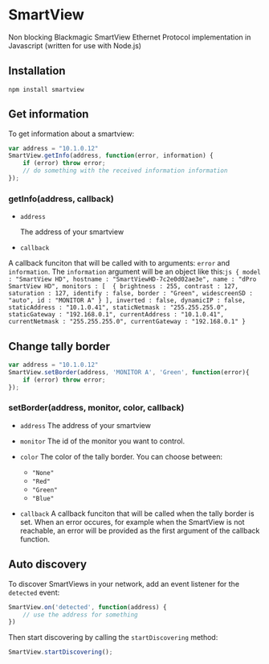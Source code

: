# SmartView
Non blocking Blackmagic SmartView Ethernet Protocol implementation in Javascript (written for use with Node.js)

## Installation
	npm install smartview

## Get information

To get information about a smartview:
```js
var address = "10.1.0.12"
SmartView.getInfo(address, function(error, information) {
	if (error) throw error;
	// do something with the received information information
});
```
### getInfo(address, callback)

- `address`

  The address of your smartview

- `callback` 

 A callback funciton that will be called with to arguments: `error` and `information`. The `information` argument will be an object like this:
	​```js
	{
	    model : "SmartView HD",
	    hostname : "SmartViewHD-7c2e0d02ae3e",
	    name : "dPro SmartView HD",
	    monitors : [ 
	        {
	            brightness : 255,
	            contrast : 127,
	            saturation : 127,
	            identify : false,
	            border : "Green",
	            widescreenSD : "auto",
	            id : "MONITOR A"
	        }
	    ],
	    inverted : false,
	    dynamicIP : false,
	    staticAddress : "10.1.0.41",
	    staticNetmask : "255.255.255.0",
	    staticGateway : "192.168.0.1",
	    currentAddress : "10.1.0.41",
	    currentNetmask : "255.255.255.0",
	    currentGateway : "192.168.0.1"
	}
	​```

## Change tally border
```js
var address = "10.1.0.12"
SmartView.setBorder(address, 'MONITOR A', 'Green', function(error){
	if (error) throw error;
});
```
### setBorder(address, monitor, color, callback)

- `address` The address of your smartview

- `monitor` The id of the monitor you want to control.

- `color`  The color of the tally border. You can choose between:
  - `"None"`
  - `"Red"`
  - `"Green"`
  - `"Blue"`


- `callback` A callback funciton that will be called when the tally border is set. When an error occures, for example when the SmartView is not reachable, an error will be provided as the first argument of the callback function.

## Auto discovery

To discover SmartViews in your network, add an event listener for the `detected` event:

```js
SmartView.on('detected', function(address) {
	// use the address for something
})
```
Then start discovering by calling the `startDiscovering` method:
```js
SmartView.startDiscovering();
```
